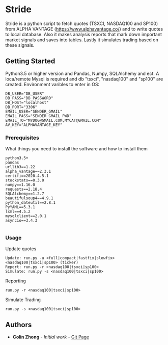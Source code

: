# Stride

Stride is a python script to fetch quotes (TSXCI, NASDAQ100 and SP100) from ALPHA VANTAGE (https://www.alphavantage.co/) and to write quotes to local database. Also it makes analysis reports that mark down important market signals and saves into tables. Lastly it simulates trading based on these signals.

## Getting Started

Python3.5 or higher version and Pandas, Numpy, SQLAlchemy and ect.
A loca/remote Mysql is required and db "tsxci", "nasdaq100" and "sp100" are created.
Environment varibles to enter in OS:
```
DB_USER="DB_USER"
DB_PASS="DB_PASSWORD"
DB_HOST="localhost"
DB_PORT="3306"
EMAIL_USER="SENDER_GMAIL"
EMAIL_PASS="SENDER_GMAIL_PWD"
EMAIL_TO="MYDOG@GMAIL.COM,MYCAT@GMAIL.COM"
AV_KEY="ALPHAVANTAGE_KEY"
```

### Prerequisites

What things you need to install the software and how to install them

```
python3.5+
pandas
urllib3==1.22
alpha_vantage==2.3.1
certifi==2020.4.5.1
stockstats==0.3.0
numpy==1.16.0
requests==2.18.4
SQLAlchemy==1.2.7
beautifulsoup4==4.9.1
python_dateutil==2.8.1
PyYAML==5.3.1
lxml==4.5.2
mysqlclient==2.0.1
asyncio==3.4.3


```


### Usage

Update quotes

```
Update: run.py -u <full|compact|fastfix|slowfix> <nasdaq100|tsxci|sp100> (ticker)
Report: run.py -r <nasdaq100|tsxci|sp100>
Simulate: run.py -s <nasdaq100|tsxci|sp100>
```



Reporting
```
run.py -r <nasdaq100|tsxci|sp100>
```

Simulate Trading
```
run.py -s <nasdaq100|tsxci|sp100>
```


## Authors

* **Colin Zhong** - *Initial work* - [Git Page](https://github.com/chzhong25346)
